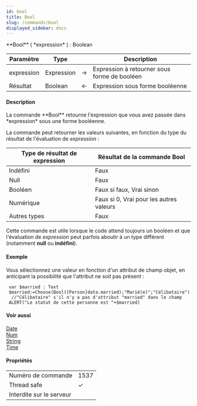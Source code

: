 ```yaml
---
id: bool
title: Bool
slug: /commands/bool
displayed_sidebar: docs
---
```


<!--REF #_command_.Bool.Syntax-->**Bool** ( *expression* ) : Boolean<!-- END REF-->
<!--REF #_command_.Bool.Params-->
| Paramètre | Type |  | Description |
| --- | --- | --- | --- |
| expression | Expression | &#8594;  | Expression à retourner sous forme de booléen |
| Résultat | Boolean | &#8592; | Expression sous forme booléenne |

<!-- END REF-->

#### Description 

<!--REF #_command_.Bool.Summary-->La commande **Bool** retourne l'expression que vous avez passée dans *expression* sous une forme booléenne.<!-- END REF-->

La commande peut retourner les valeurs suivantes, en fonction du type du résultat de l'évaluation de *expression* :

| **Type de résultat de expression** | **Résultat de la commande Bool**        |
| ---------------------------------- | --------------------------------------- |
| Indéfini                           | Faux                                    |
| Null                               | Faux                                    |
| Booléen                            | Faux si faux, Vrai sinon                |
| Numérique                          | Faux si 0, Vrai pour les autres valeurs |
| Autres types                       | Faux                                    |

Cette commande est utile lorsque le code attend toujours un booléen et que l'évaluation de *expression* peut parfois aboutir à un type différent (notamment **null** ou **indéfini**). 

#### Exemple 

Vous sélectionnez une valeur en fonction d'un attribut de champ objet, en anticipant la possibilité que l'attribut ne soit pas présent :

```4d
 var $married : Text
 $married:=Choose(Bool([Person]data.married);"Marié(e)";"Célibataire")
  //"Célibataire" s'il n'y a pas d'attribut "married" dans le champ
 ALERT("Le statut de cette personne est "+$married)
```

#### Voir aussi 

[Date](date.md)  
[Num](num.md)  
[String](string.md)  
[Time](time.md)  

#### Propriétés
|  |  |
| --- | --- |
| Numéro de commande | 1537 |
| Thread safe | &check; |
| Interdite sur le serveur ||


